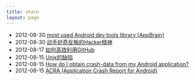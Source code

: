 ```yaml
---
title: share
layout: page
---
```


<ul class="listing">

  <li class="listing-item">
    <time datetime="2012-08-30">2012-08-30</time>
    <a href="http://www.appbrain.com/stats/libraries/dev" title="most used Android dev tools library" target="_blank">most used Android dev tools library [AppBrain]</a>
  </li>

  <li class="listing-item">
    <time datetime="2012-08-30">2012-08-30</time>
    <a href="http://home.wangjianshuo.com/cn/20120822_chackercc.htm" title="动手好奇反叛的Hacker精神" target="_blank">动手好奇反叛的Hacker精神</a>
  </li>

  <li class="listing-item">
    <time datetime="2012-08-17">2012-08-17</time>
    <a href="http://www.yangzhiping.com/tech/github.html" title="如何高效利用GitHub" target="_blank">如何高效利用GitHub</a>
  </li>

  <li class="listing-item">
    <time datetime="2012-08-15">2012-08-15</time>
    <a href="http://blog.sina.com.cn/s/blog_5d90e82f01014k5j.html" title="Unix的缺陷" target="_blank">Unix的缺陷</a>
  </li>

  <li class="listing-item">
    <time datetime="2012-08-15">2012-08-15</time>
    <a href="http://stackoverflow.com/questions/601503/how-do-i-obtain-crash-data-from-my-android-application" title="How do I obtain crash-data from my Android application?"  target="_blank">How do I obtain crash-data from my Android application?</a>
  </li>

  <li class="listing-item">
    <time datetime="2012-08-15">2012-08-15</time>
    <a href="https://code.google.com/p/acra/" title="ACRA (Application Crash Report for Android)"  target="_blank">ACRA (Application Crash Report for Android)</a>
  </li>
</ul>
